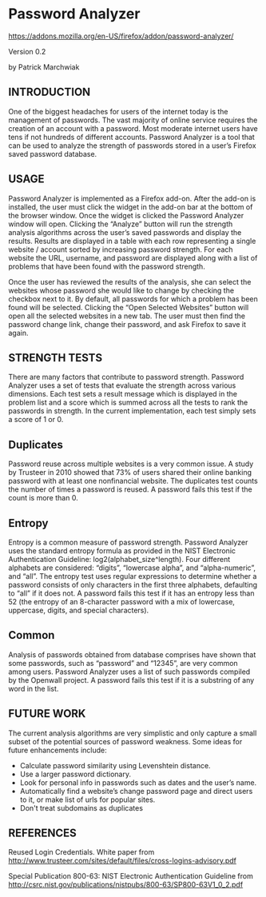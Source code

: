 Password Analyzer
================

https://addons.mozilla.org/en-US/firefox/addon/password-analyzer/

Version 0.2

by Patrick Marchwiak

INTRODUCTION
---------------
One of the biggest headaches for users of the internet today is the management 
of passwords. The vast majority of online service requires the creation of an
account with a password. Most moderate internet users have tens if not hundreds
of different accounts. Password Analyzer is a tool that can be used to analyze
 the strength of passwords stored in a user’s Firefox saved
password database.

USAGE
--------
Password Analyzer is implemented as a Firefox add-on. After the add-on is 
installed, the user must click the widget in the add-on bar at the bottom of 
the browser window. Once the widget is clicked the Password Analyzer window will
open. Clicking the “Analyze” button will run the strength analysis algorithms
across the user’s saved passwords and display the results. Results are displayed
in a table with each row representing a single website / account sorted by
increasing password strength. For each website the URL, username, and password
are displayed along with a list of problems that have been found with
the password strength.

Once the user has reviewed the results of the analysis, she can select the
websites whose password she would like to change by checking the checkbox next
to it. By default, all passwords for which a problem has been found will be
selected. Clicking the “Open Selected Websites” button will open all the
selected websites in a new tab. The user must then find the password change
link, change their password, and ask Firefox to save it again.

STRENGTH TESTS
-----------------
There are many factors that contribute to password strength. Password Analyzer
uses a set of tests that evaluate the strength across various dimensions. Each
test sets a result message which is displayed in the problem list and a score
which is summed across all the tests to rank the passwords in strength. In the
current implementation, each test simply sets a score of 1 or 0.

Duplicates
--------------
Password reuse across multiple websites is a very common issue. A study by
Trusteer in 2010 showed that 73% of users shared their online banking password
with at least one nonfinancial website. The duplicates test counts the number of
times a password is reused. A password fails this test if the count is more than
0.

Entropy
-----------
Entropy is a common measure of password strength. Password Analyzer uses the
standard entropy formula as provided in the NIST Electronic Authentication
Guideline: log2(alphabet\_size^length). Four different alphabets are considered:
“digits”, “lowercase alpha”, and “alpha-numeric”, and “all”. The entropy test
uses regular expressions to determine whether a password consists of only
characters in the first three alphabets, defaulting to “all” if it does not. A
password fails this test if it has an entropy less than 52 (the entropy of an
8-character password with a mix of lowercase, uppercase, digits, and special
characters).

Common
----------
Analysis of passwords obtained from database comprises have shown that some
passwords, such as “password” and “12345”, are very common among users. Password
Analyzer uses a list of such passwords compiled by the Openwall project. A
password fails this test if it is a substring of any word in the list.

FUTURE WORK
--------------
The current analysis algorithms are very simplistic and only capture a small
subset of the potential sources of password weakness. Some ideas for future 
enhancements include:

* Calculate password similarity using Levenshtein distance.
* Use a larger password dictionary.
* Look for personal info in passwords such as dates and the user’s name.
* Automatically find a website’s change password page and direct users to it, or
make list of urls for popular sites.
* Don't treat subdomains as duplicates

REFERENCES
-------------
Reused Login Credentials. White paper from http://www.trusteer.com/sites/default/files/cross-logins-advisory.pdf

Special Publication 800-63: NIST Electronic Authentication Guideline from http://csrc.nist.gov/publications/nistpubs/800-63/SP800-63V1_0_2.pdf
